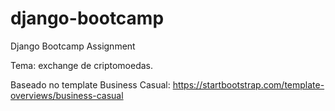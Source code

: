 # django-bootcamp
Django Bootcamp Assignment

Tema: exchange de criptomoedas.

Baseado no template Business Casual:
https://startbootstrap.com/template-overviews/business-casual


